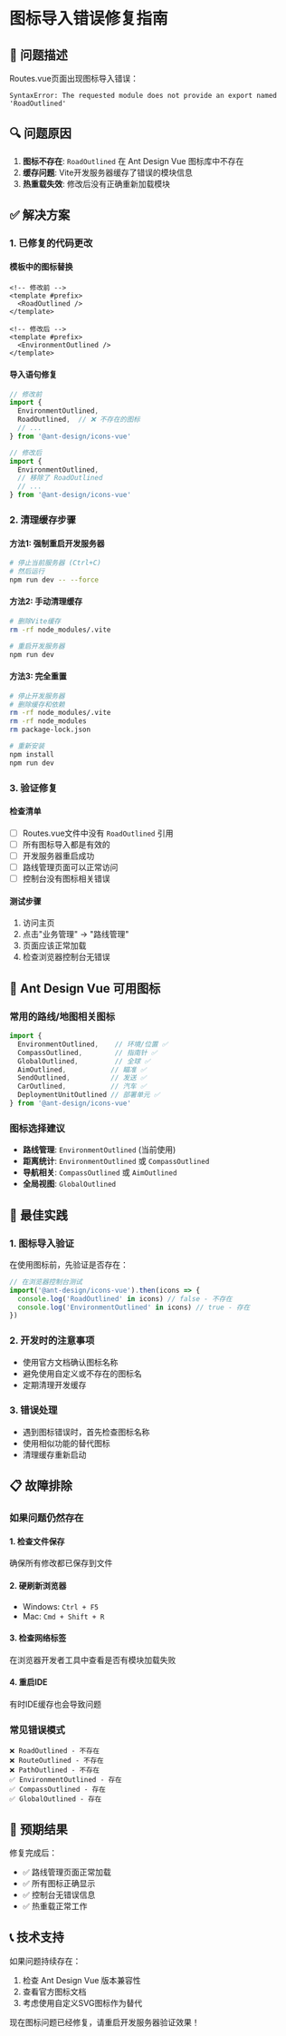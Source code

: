 # 图标导入错误修复指南

## 🐛 问题描述

Routes.vue页面出现图标导入错误：
```
SyntaxError: The requested module does not provide an export named 'RoadOutlined'
```

## 🔍 问题原因

1. **图标不存在**: `RoadOutlined` 在 Ant Design Vue 图标库中不存在
2. **缓存问题**: Vite开发服务器缓存了错误的模块信息
3. **热重载失效**: 修改后没有正确重新加载模块

## ✅ 解决方案

### 1. 已修复的代码更改

#### 模板中的图标替换
```vue
<!-- 修改前 -->
<template #prefix>
  <RoadOutlined />
</template>

<!-- 修改后 -->
<template #prefix>
  <EnvironmentOutlined />
</template>
```

#### 导入语句修复
```javascript
// 修改前
import {
  EnvironmentOutlined,
  RoadOutlined,  // ❌ 不存在的图标
  // ...
} from '@ant-design/icons-vue'

// 修改后
import {
  EnvironmentOutlined,
  // 移除了 RoadOutlined
  // ...
} from '@ant-design/icons-vue'
```

### 2. 清理缓存步骤

#### 方法1: 强制重启开发服务器
```bash
# 停止当前服务器 (Ctrl+C)
# 然后运行
npm run dev -- --force
```

#### 方法2: 手动清理缓存
```bash
# 删除Vite缓存
rm -rf node_modules/.vite

# 重启开发服务器
npm run dev
```

#### 方法3: 完全重置
```bash
# 停止开发服务器
# 删除缓存和依赖
rm -rf node_modules/.vite
rm -rf node_modules
rm package-lock.json

# 重新安装
npm install
npm run dev
```

### 3. 验证修复

#### 检查清单
- [ ] Routes.vue文件中没有 `RoadOutlined` 引用
- [ ] 所有图标导入都是有效的
- [ ] 开发服务器重启成功
- [ ] 路线管理页面可以正常访问
- [ ] 控制台没有图标相关错误

#### 测试步骤
1. 访问主页
2. 点击"业务管理" → "路线管理"
3. 页面应该正常加载
4. 检查浏览器控制台无错误

## 🔧 Ant Design Vue 可用图标

### 常用的路线/地图相关图标
```javascript
import {
  EnvironmentOutlined,    // 环境/位置 ✅
  CompassOutlined,        // 指南针 ✅
  GlobalOutlined,         // 全球 ✅
  AimOutlined,           // 瞄准 ✅
  SendOutlined,          // 发送 ✅
  CarOutlined,           // 汽车 ✅
  DeploymentUnitOutlined // 部署单元 ✅
} from '@ant-design/icons-vue'
```

### 图标选择建议
- **路线管理**: `EnvironmentOutlined` (当前使用)
- **距离统计**: `EnvironmentOutlined` 或 `CompassOutlined`
- **导航相关**: `CompassOutlined` 或 `AimOutlined`
- **全局视图**: `GlobalOutlined`

## 🚀 最佳实践

### 1. 图标导入验证
在使用图标前，先验证是否存在：
```javascript
// 在浏览器控制台测试
import('@ant-design/icons-vue').then(icons => {
  console.log('RoadOutlined' in icons) // false - 不存在
  console.log('EnvironmentOutlined' in icons) // true - 存在
})
```

### 2. 开发时的注意事项
- 使用官方文档确认图标名称
- 避免使用自定义或不存在的图标名
- 定期清理开发缓存

### 3. 错误处理
- 遇到图标错误时，首先检查图标名称
- 使用相似功能的替代图标
- 清理缓存重新启动

## 📋 故障排除

### 如果问题仍然存在

#### 1. 检查文件保存
确保所有修改都已保存到文件

#### 2. 硬刷新浏览器
- Windows: `Ctrl + F5`
- Mac: `Cmd + Shift + R`

#### 3. 检查网络标签
在浏览器开发者工具中查看是否有模块加载失败

#### 4. 重启IDE
有时IDE缓存也会导致问题

### 常见错误模式
```
❌ RoadOutlined - 不存在
❌ RouteOutlined - 不存在  
❌ PathOutlined - 不存在
✅ EnvironmentOutlined - 存在
✅ CompassOutlined - 存在
✅ GlobalOutlined - 存在
```

## 🎯 预期结果

修复完成后：
- ✅ 路线管理页面正常加载
- ✅ 所有图标正确显示
- ✅ 控制台无错误信息
- ✅ 热重载正常工作

## 📞 技术支持

如果问题持续存在：
1. 检查 Ant Design Vue 版本兼容性
2. 查看官方图标文档
3. 考虑使用自定义SVG图标作为替代

现在图标问题已经修复，请重启开发服务器验证效果！
